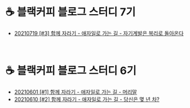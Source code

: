 # ☕ 블랙커피 블로그 스터디 7기
- [20210719 [#3] 함께 자라기 - 애자일로 가는 길 - 자기계발은 복리로 돌아온다](https://paradise7.tistory.com/46)
<br>

# ☕ 블랙커피 블로그 스터디 6기
- [20210601 [#1] 함께 자라기 - 애자일로 가는 길 - 머리말](https://paradise7.tistory.com/44)
- [20210610 [#2] 함께 자라기 - 애자일로 가는 길 - 당신은 몇 년 차?](https://paradise7.tistory.com/45)

